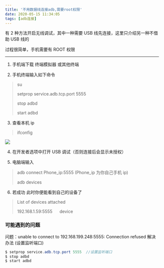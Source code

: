 ```yaml
---
title: '不用数据线连接adb,需要root权限'
date: 2020-05-15 11:34:05
tags: [adb连接]
---
```

有 2 种方法开启无线调试，其中一种需要 USB 线先连接，这里只介绍另一种不借助 USB 线的

过程很简单，手机需要有 ROOT 权限

* * *

1. 手机端下载 终端模拟器 或其他终端 

2. 手机终端输入如下命令

> su
> 
> setprop service.adb.tcp.port 5555
> 
> stop adbd
> 
> start adbd

3. 查看本机 ip

> ifconfig

![](http://upload-images.jianshu.io/upload_images/18974911-6d579288a337e95e.png)

4. 在开发者选项中打开 USB 调试（否则连接后会显示未授权）

5. 电脑端输入

> adb connect Phone_ip:5555 (Phone_ip 为你自己手机 ip) 
> 
> adb devices

6. 若成功 此时你便能看到自己的设备了

> List of devices attached
> 
> 192.168.1.59:5555      device


### 可能遇到的问题
问题：unable to connect to 192.168.199.248:5555: Connection refused
解决办法 (设置监听端口)

``` java
$ setprop service.adb.tcp.port 5555  //设置监听端口
$ stop adbd
$ start adbd

```

